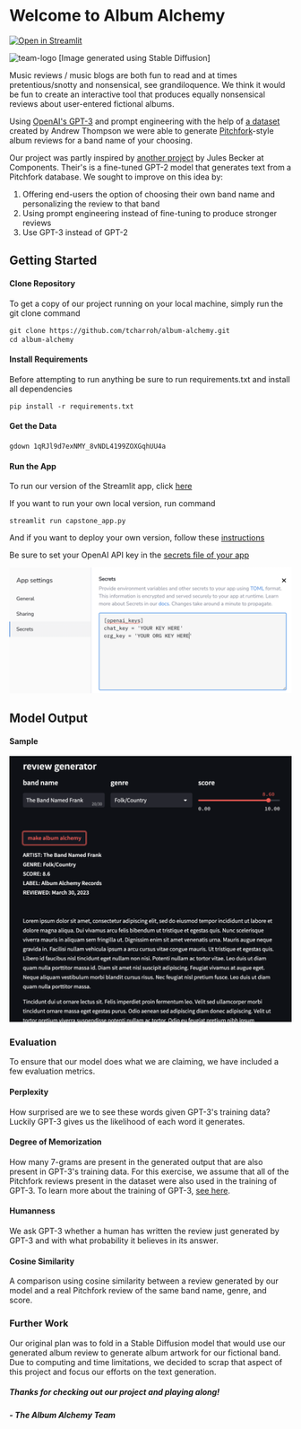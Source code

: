 # Welcome to Album Alchemy
[![Open in Streamlit](https://static.streamlit.io/badges/streamlit_badge_black_white.svg)](https://album-alchemy.streamlit.app/)


<img width="160" alt="team-logo" src="https://user-images.githubusercontent.com/125633146/219563170-bf5c5073-2114-4cdb-9c51-d86149d96af3.png">
[Image generated using Stable Diffusion]

Music reviews / music blogs are both fun to read and at times pretentious/snotty and nonsensical, see grandiloquence.  We think it would be fun to create an interactive tool that produces equally nonsensical reviews about user-entered fictional albums. 

Using [OpenAI's GPT-3](https://openai.com/blog/chatgpt) and prompt engineering with the help of [a dataset](https://components.one/datasets/pitchfork-reviews-dataset) created by Andrew Thompson we were able to generate [Pitchfork](https://pitchfork.com/reviews/albums/)-style album reviews for a band name of your choosing.

Our project was partly inspired by [another project](https://components.one/generators/pitchfork/) by Jules Becker at Components.  Their's is a fine-tuned GPT-2 model that generates text from a Pitchfork database.  We sought to improve on this idea by: 
   1. Offering end-users the option of choosing their own band name and personalizing the review to that band
   2. Using prompt engineering instead of fine-tuning to produce stronger reviews
   3. Use GPT-3 instead of GPT-2


## Getting Started

#### Clone Repository

To get a copy of our project running on your local machine, simply run the git clone command

```
git clone https://github.com/tcharroh/album-alchemy.git
cd album-alchemy
```

#### Install Requirements

Before attempting to run anything be sure to run requirements.txt and install all dependencies

```
pip install -r requirements.txt
```
#### Get the Data

```
gdown 1qRJl9d7exNMY_8vNDL4199ZOXGqhUU4a
```

#### Run the App

To run our version of the Streamlit app, click [here](https://0-kbo-album-alchemy-capstone-app-0a12n5.streamlit.app/)

If you want to run your own local version, run command

```
streamlit run capstone_app.py
```

And if you want to deploy your own version, follow these [instructions](https://docs.streamlit.io/streamlit-community-cloud/get-started/deploy-an-app)

Be sure to set your OpenAI API key in the [secrets file of your app](https://docs.streamlit.io/streamlit-community-cloud/get-started/deploy-an-app/connect-to-data-sources/secrets-management)

![Secrets](secrets_file_sample.png)


## Model Output

#### Sample 

![Sample](sample.png)

### Evaluation

To ensure that our model does what we are claiming, we have included a few evaluation metrics.

#### Perplexity

How surprised are we to see these words given GPT-3's training data?  Luckily GPT-3 gives us the likelihood of each word it generates.

#### Degree of Memorization

How many 7-grams are present in the generated output that are also present in GPT-3's training data.  For this exercise, we assume that all of the Pitchfork reviews present in the dataset were also used in the training of GPT-3.  To learn more about the training of GPT-3, [see here](https://www.springboard.com/blog/data-science/machine-learning-gpt-3-open-ai/#:~:text=Common%20Crawl%20corpus%20contains%20petabytes%20of%20data%20collected%20over%208%20years%20of%20web%20crawling.%20The%20corpus%20contains%20raw%20web%20page%20data%2C%20metadata%20extracts%20and%20text%20extracts%20with%20light%20filtering.).

#### Humanness

We ask GPT-3 whether a human has written the review just generated by GPT-3 and with what probability it believes in its answer.

#### Cosine Similarity

A comparison using cosine similarity between a review generated by our model and a real Pitchfork review of the same band name, genre, and score.

### Further Work

Our original plan was to fold in a Stable Diffusion model that would use our generated album review to generate album artwork for our fictional band.  Due to computing and time limitations, we decided to scrap that aspect of this project and focus our efforts on the text generation. 

##### Thanks for checking out our project and playing along!
##### - The Album Alchemy Team
